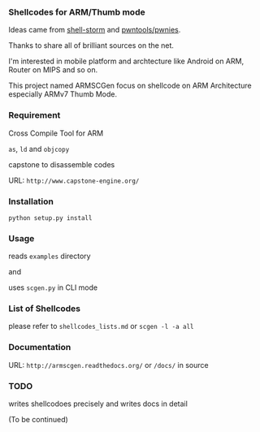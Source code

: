### Shellcodes for ARM/Thumb mode

Ideas came from [shell-storm](http://www.shell-storm.org) and [pwntools/pwnies](https://github.com/Gallopsled/pwntools).

Thanks to share all of brilliant sources on the net.

I'm interested in mobile platform and archtecture like Android on ARM, Router on MIPS and so on.

This project named ARMSCGen focus on shellcode on ARM Architecture especially ARMv7 Thumb Mode.

### Requirement

Cross Compile Tool for ARM

``as``, ``ld`` and ``objcopy``

capstone to disassemble codes

URL: ``http://www.capstone-engine.org/``

### Installation

``python setup.py install``

### Usage

reads ``examples`` directory

and

uses ``scgen.py`` in CLI mode

### List of Shellcodes 

please refer to ``shellcodes_lists.md`` or ``scgen -l -a all``

### Documentation

URL: ``http://armscgen.readthedocs.org/`` or ``/docs/`` in source

### TODO

writes shellcodoes precisely and writes docs in detail

(To be continued)
